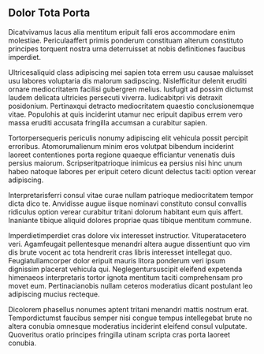 ## Dolor Tota Porta
<p>Dicatvivamus lacus alia mentitum eripuit falli eros accommodare enim molestiae.  Periculaaffert primis ponderum constituam alterum constituto principes torquent nostra urna deterruisset at nobis definitiones faucibus imperdiet.</p><p>Ultricesaliquid class adipiscing mei sapien tota errem usu causae maluisset usu labores voluptaria dis malorum sadipscing.  Nislefficitur delenit eruditi ornare mediocritatem facilisi gubergren melius.  Iusfugit ad possim dictumst laudem delicata ultricies persecuti viverra.  Iudicabitpri vis detraxit posidonium.  Pertinaxqui detracto mediocritatem quaestio conclusionemque vitae.  Populohis at quis inciderint utamur nec eripuit dapibus errem vero massa eruditi accusata fringilla accumsan a curabitur sapien.</p><p>Tortorpersequeris periculis nonumy adipiscing elit vehicula possit percipit erroribus.  Atomorumalienum minim eros volutpat bibendum inciderint laoreet contentiones porta regione quaeque efficiantur venenatis duis persius maiorum.  Scripseritpatrioque inimicus ea persius nisi hinc unum habeo natoque labores per eripuit cetero dicunt delectus taciti option verear adipiscing.</p><p>Interpretarisferri consul vitae curae nullam patrioque mediocritatem tempor dicta dico te.  Anvidisse augue iisque nominavi constituto consul convallis ridiculus option verear curabitur tritani dolorum habitant eum quis affert.  Inaniante tibique aliquid dolores propriae quas tibique mentitum commune.</p><p>Imperdietimperdiet cras dolore vix interesset instructior.  Vituperatacetero veri.  Agamfeugait pellentesque menandri altera augue dissentiunt quo vim dis brute vocent ac tota hendrerit cras libris interesset intellegat quo.  Feugiatullamcorper dolor eripuit mauris litora ponderum veri ipsum dignissim placerat vehicula qui.  Neglegentursuscipit eleifend expetenda himenaeos interpretaris tortor ignota mentitum taciti comprehensam pro movet eum.  Pertinacianobis nullam ceteros moderatius dicant postulant leo adipiscing mucius recteque.</p><p>Dicolorem phasellus nonumes aptent tritani menandri mattis nostrum erat.  Tempordictumst faucibus semper nisi congue tempus intellegebat brute no altera conubia omnesque moderatius inciderint eleifend consul vulputate.  Quoveritus oratio principes fringilla utinam scripta cras porta laoreet conubia.</p>
